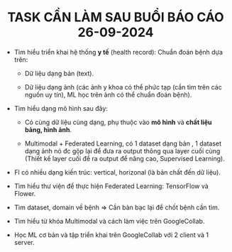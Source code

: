 # <center> TASK CẦN LÀM SAU BUỔI BÁO CÁO 26-09-2024 </center> 

* Tìm hiểu triển khai hệ thống **y tế** (health record): Chuẩn đoán bệnh dựa trên:
    
    * Dữ liệu dạng bản (text).

    * Dữ liệu dạng ảnh (các ảnh y khoa có thể phức tạp (cần tìm trên các nguồn uy tín), ML học trên ảnh có thể chuẩn đoán bệnh).

* Tìm hiểu dạng mô hình sau đây:

    * Có cùng dữ liệu cùng dạng, phụ thuộc vào **mô hình** và **chất liệu bảng, hình ảnh**.

    * Multimodal + Federated Learning, có 1 dataset dạng bản , 1 dataset dạng ảnh nó đc gộp lại để đưa ra output thông qua layer cuối cùng (Thiết kế layer cuối để ra output để nâng cao, Supervised Learning). 

* Fl có nhiều dạng kiến trúc: vertical, horizonal (là bản chất đến dữ liệu).

* Tìm hiểu thư viện để thực hiện Federated Learning: TensorFlow và Flower.

* Tìm dataset, domain về bệnh => Cần bàn bạc lại để chốt bệnh cần tìm.

* Tìm hiểu từ khóa Multimodal và cách làm việc trên GoogleCollab.

* Học ML cơ bản và tập triển khai trên GoogleCollab với 2 client và 1 server.